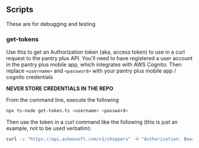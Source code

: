 ## Scripts
These are for debugging and testing

### get-tokens
Use this to get an Authorization token (aka, access token) to use in a curl request to the pantry plus API.
You'll need to have registered a user account in the pantry plus mobile app, which integrates with AWS Cognito.
Then replace `<username>` and `<password>` with your pantry plus mobile app / cognito credentials

**NEVER STORE CREDENTIALS IN THE REPO**

From the command line, execute the following

```sh
npx ts-node get-token.ts <username> <password>
```

Then use the token in a curl command like the following (this is just an example, not to be used verbatim):

```sh
curl -v "https://api.askewsoft.com/v1/shoppers" -H "Authorization: Bearer <copy auth token here>" -H "Content-Type: application/json" -d '{"id": "FB0A3A06-6222-41A7-8E80-9DA1ABD9C4AB", "nickname": "Tester", "email": "tester@my-domain-name.com"}'
```
